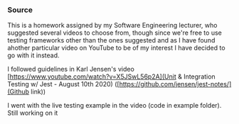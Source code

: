 ### Source

This is a homework assigned by my Software Engineering lecturer, who suggested several videos to choose from, though since we're free to use testing frameworks other than the ones suggested and as I have found ahother particular video on YouTube to be of my interest I have decided to go with it instead.

I followed guidelines in Karl Jensen's video [https://www.youtube.com/watch?v=X5JSwL56p2A](Unit & Integration Testing w/ Jest - August 10th 2020) ([https://github.com/jensen/jest-notes/](Github link)) <br>

I went with the live testing example in the video (code in example folder). Still working on it